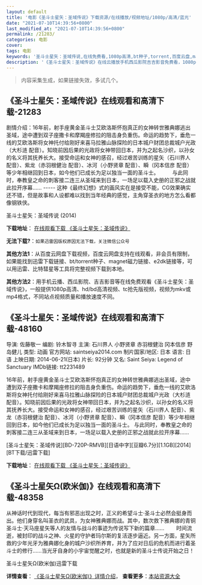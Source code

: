 ```yaml
---
layout: default
title: '电影《圣斗士星矢：圣域传说》下载资源/在线播放/视频地址/1080p/高清/蓝光'
date: "2021-07-10T14:39:56+0800"
last_modified_at: "2021-07-10T14:39:56+0800"
permalink: /21283/
categories: 电影
cover:
tags: 电影
keywords: '圣斗士星矢：圣域传说,在线免费看,1080p高清,bt种子,torrent,百度云盘,magnet,磁力链,迅雷下载资源'
description: '《圣斗士星矢：圣域传说》在线云播放手机西瓜影院吉吉影音免费看，1080p高清bd/hd未删减完整版和tc抢先枪版，mkv/mp4格式，附带bt/torrent种子、magnet/磁力链、百度云盘、网盘资源迅雷下载链接'
---
```


>内容采集生成，如果链接失效，多试几个。


## 《圣斗士星矢：圣域传说》在线观看和高清下载-21283

剧情介绍：16年前，射手座黄金圣斗士艾欧洛斯怀抱真正的女神转世雅典娜逃出圣域，途中遭到双子座撒卡和摩羯座修拉的阻击身负重伤。命运的趋势下，垂危一线的艾欧洛斯将女神托付给刚好来喜马拉雅山脉探险的日本城户财团总裁城户光政（大杉涟 配音）。知晓前因后果的光政将女神带回日本，并为之起名沙织，以孙女的名义将其抚养长大。接受命运和女神的感召，经过艰苦训练的星矢（石川界人 配音）、紫龙（赤羽根健治 配音）、冰河（小野贤章 配音）、瞬（冈本信彦 配音）等少年相继回到日本，如今他们已成长为足以独当一面的圣斗士。   　　与此同时，奉教皇之命的刺客接二连三从圣域来到日本，一场足以载入史册的正邪之战就此拉开序幕…… ----- 这种《最终幻想》式的画风实在是接受不能，CG效果确实还不错，但是故事和人设都难以找到当年经典的感觉，主角穿圣衣的地方怎么看都像钢铁侠。


圣斗士星矢：圣域传说 (2014)

**下载地址**： [在线观看下载 《圣斗士星矢：圣域传说》](https://www.btbtdy.me/btdy/dy1361.html) 


**无法下载?**：`如果迅雷因版权原因无法下载，关注微信公众号 `

**其他方法1**：从百度云网盘下载视频，百度云网盘支持在线观看，非会员有限制，如果能找到迅雷下载链接、bt/torrent种子、magnet磁力链接、e2dk链接等，可以用迅雷、比特彗星等工具将完整视频下载到本地。

**其他方法2**：用手机云播、西瓜影院、吉吉影音等在线免费观看《圣斗士星矢：圣域传说》，一般提供1080p高清、hd/bd高清视频、tc抢先版视频，视频为mkv或mp4格式，不同站点视频质量和播放速度不同。


## 《圣斗士星矢：圣域传说》在线观看和高清下载-48160

导演: 佐藤敬一 编剧: 铃木智寻 主演: 石川界人 小野贤章 赤羽根健治 冈本信彦 野岛健儿 类型: 动画 官方网站: saintseiya2014.com 制片国家/地区: 日本 语言: 日语 上映日期: 2014-06-21(日本) 片长: 92分钟 又名: Saint Seiya: Legend of Sanctuary IMDb链接: tt2231489

16年前，射手座黄金圣斗士艾欧洛斯怀抱真正的女神转世雅典娜逃出圣域，途中遭到双子座撒卡和摩羯座修拉的阻击身负重伤。命运的趋势下，垂危一线的艾欧洛斯将女神托付给刚好来喜马拉雅山脉探险的日本城户财团总裁城户光政（大杉涟 配音）。知晓前因后果的光政将女神带回日本，并为之起名沙织，以孙女的名义将其抚养长大。接受命运和女神的感召，经过艰苦训练的星矢（石川界人 配音）、紫龙（赤羽根健治 配音）、冰河（小野贤章 配音）、瞬（冈本信彦 配音）等少年相继回到日本，如今他们已成长为足以独当一面的圣斗士。 与此同时，奉教皇之命的刺客接二连三从圣域来到日本，一场足以载入史册的正邪之战就此拉开序幕……


[圣斗士星矢：圣域传说][BD-720P-RMVB][日语中字][豆瓣6.7分][1.1GB][2014][BT下载/迅雷下载]

**下载地址**： [在线观看下载 《圣斗士星矢：圣域传说》](https://www.btdx8.com/torrent/saint_seiya_legend_of_sanctuary_2014.html) 


## 《圣斗士星矢Ω(欧米伽)》在线观看和高清下载-48358

从神话时代到现代，每当有邪恶出现之时，正义的希望斗士·圣斗士必然会挺身而出。他们身穿名叫圣衣的武具，为女神雅典娜而战。其中，数次救下雅典娜的青铜圣斗士&middot;天马座星矢等人的友情与战斗的事迹为传说写下新的篇章&hellip;… 　　时间流逝，被封印的战斗之神、火星的守护者玛尔斯的复活逐步逼近。另一方面，星矢所救的少年光牙为雅典娜化身的城户沙织所养育，并为了应对日后的危机而进行着圣斗士的修行……当光牙自身的小宇宙觉醒之时，也就是新的圣斗士传说开始之日！


圣斗士星矢Ω(欧米伽)迅雷下载

**详情查看**： [《圣斗士星矢Ω(欧米伽)》详情介绍](/movie/48358/)， **查看更多**：[本站资源大全](/movie/t/all/)

